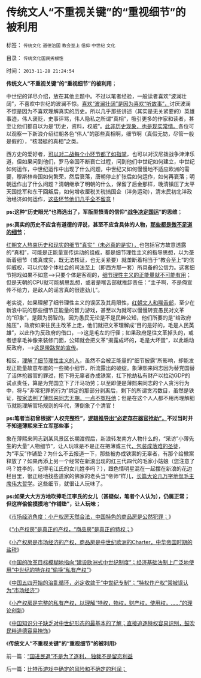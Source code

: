 # 传统文人“不重视关键”的“重视细节”的被利用

标签： `传统文化` `道德治国` `教会至上` `信仰` `中世纪` `文化` 

目录： `传统文化国民劣根性`

时间： `2013-11-28 21:24:54`

**传统文人“不重视关键”的“重视细节”的被利用**；

中世纪的详尽介绍，放在其他主题中。不过以笔者经验，一般读者喜欢“波澜壮阔”，不喜欢中世纪的波澜不惊。[喜欢“波澜壮阔”是因为喜欢“听故事”，](../../../2008/10/25/历史，你的名字叫故事.md)讨厌波澜不惊是因为不喜欢理解真实的历史。所以几乎那些讲述（其实是无关紧要的）英雄事迹，伟人褒贬，史事评骂，伟人隐私之所谓“真相”，吸引更多的作家和读者，甚至让他们都自以为是“历史，资料，权威”。[此非历史现象，也是现实常情。](../../../2013/10/13/中国式的诡辩的五步曲，细节理性主义的愚民大众.md)各位可以观察一下新浪介绍红朝各色“伟人”的那些真相啊，细节啊（真假无妨，尽管一般是假的），“核潜艇的真相”之类。

西方史的爱好者，[可以对二战每个小环节都了如指掌](../../../2008/10/25/袁崇焕的是是非非：历史，不是道德素材库.md)，也可以对汉尼拨战争津津乐道，但如果问到他们，罗马帝国不断衰亡过程，问到他们中世纪如何建立，中世纪如何运作，中世纪运作中出现了什么问题，中世纪又如何慢慢地不适应欧洲的需要，穆斯林帝国如何繁荣，然后衰落，唐朝停止扩张后如何运作，如何再衰落；明朝运作出了什么问题？清朝继承了明朝的什么，保留了后金那样，晚清镇压了太平天国捻军和东干回叛后，如何增收厘税关税搞国企（洋务运动），清末民初北洋政治经济如何运作，[这些环节他们几乎全不留意](../../../2011/2/16/诱导行为的道德史和行为分析的历史科学.md)！

**ps:这种“历史眼光”也筛选出了，军版型愤青的信仰“[战争决定国运](../../../2009/1/26/“战争就是物流”之一：科学的方法论认识战争.md)”的思维**；

**ps:真实的历史不应含有道德的评说，甚至不应含具体的人物，[那些都是微不足道的细节](../../../2010/4/20/宗教的萌芽；和宗教萌芽的路径、方法、手段！.md)**；

[红朝文人热衷历史和现实的细节“真实”（未必真的是实），](../../../2010/4/19/“秘闻秘籍决定论”唯心历史和现实观体现的“国民文化.md)也包括官方故意透露的“真相”，可能是正能量宣传运动的组成，都是细节理性主义的指导思想，以为垄断着细节（或真或实，既无法核证，也无关紧要）就垄断着相当于“教会至上”的信仰威权，可以代替个体社会的司法至上（即西方那一套）所具备的公信力。这套细节把戏如果不如意——>只要个体是客观的，[细节理性主义的正能量就不可能有用](../../../2013/10/12/科学理解“宣传＝细节理性主义＋哲学”中的“细节”.md)；但是天朝的CPU就可能胡思乱想，或者是喉舌部就推卸责任：“主子啊，不是俺宣传不给力，是敌人的谣言真的很逮劲儿”。

老实说，如果理解了细节理性主义的误区及其局限性，[红朝文人和喉舌部](../../../2013/10/29/观察舆论导向的新气象，民粹本来不分体制内外.md)，至少在新浪中玩的那些细节正能量的智力游戏，甚至以为就可以慢慢转变愚民对文革的“印象”，是颇为弱智的。因为愚民无论是不是民粹公知，他们所要的是“给政府施压”，政府如果往民主改革上走，他们就把文革理解成“目的是好的，毛是人民英雄”，以此作为反政府的借口，——>这是毛左的行径；如果政府是往文革掉头的，或者想拿毛神像来装修门面，公知就会把文革“揭露成坏的，毛是大坏蛋”，以此煽动反政府，——>[这是带路党的宣传](../../../2013/10/4/“宣传是否有效”的衡量条件.md)。

相反，[理解了细节理性主义的人](../../../2013/2/13/历史有“借古喻今”的现实权威吗？.md)，虽然不会被正能量的“细节披露”所影响，却能发现正能量故意布置的一些微小细节，所流露出的破绽。象薄熙来同志因为替党国替了活体抢器官的罪过，揽下将无辜者办成铁案，扛下抢劫私有财产以拉动GDP的试点责任，算是为党国立下了汗马功劳；以至即便是薄熙来同志的个人贪污行为中，将与“非常犯罪的行为”绑定的那部分剥离后，剩下的所谓贪污数目，虽然是铁证，[按家法判了薄熙来同志无期，一点不冤枉他](../../../2013/9/22/薄熙来同志获判死缓很恰当，毛左薄粉不可能心服；.md)；但是在这个人人都不用再理解细节就能理解官场规则的年代，薄倒象了个清官！

**ps:笔者当初曾根据“人权完整性”，[逻辑推导出“必定存在器官抢劫”，](../../../2009/11/20/人权不可侵犯在于完整性要求.md)不过当时并不知道薄熙来王立军那些事；**

象在薄熙来同志到某风景区长期渡假后，新浪转发南方人物什么的，“采访”小薄先生的大量“人物细节”，让人玩味是不是正在把薄或三代[，包装成落难的圣徒](../../../2013/4/8/战争是有限的，革命是有限的，还有乔良老师的《超限战》.md)，为“平反”作铺垫？为什么不去报道一下，那些被办成铁案的无辜者，有那个给撤案释放了？如果再添上另一个经常在新浪出现的红三代四代的毛家小姑娘（您注意了吗？姓李的，记得毛江氏的女儿姓李吗？），跟色情明星混在一起摆在新浪的花边栏目里，很正经地找些道家的佛家的老头当“帝师”样儿，[长篇大论几万字地侃毛主席伟大哲学](http://darthvad.blog.163.com/blog/static/53399470201272552519799/)。这些细节，就很让人玩味了。

**ps:如果大大方方地吹捧毛江李氏的女儿（甚疑似，笔者个人认为），仍属正常；但这样偷偷摸摸地“作铺垫”，让人玩味**；

《[市场经济角度：小产权房天然合法，中国特色的商品房是公然犯罪；](../../../2013/11/21/任志强同志被小产权房剥去画皮，露出了官商真面目.md)》

《[“小产权房”是真正的产权，“商品房”是真正的特权；](../../../2013/11/22/“小产权房”是真正的产权，“商品房”是真正的特权.md)》

《[小产权房是市场经济的产权，商品房是中世纪欧洲的Charter，中华帝国时期的盐税](../../../2013/11/23/商品房＝小产权房＋特许权税.md)》

《[中国的改革目标模糊地指向“建设欧洲式中世纪制度”；经济基础法制上广泛地使用“中世纪的特许权”偷换“私有产权”](../../../2013/11/24/改革目标模糊地指向“建设欧洲式中世纪制度”.md)》

《[中国五四开始的治乱循环，必定收敛于“中世纪专制”；“特权作产权”常被误认为“市场经济”](../../../2013/11/25/中世纪体制“特（许）权作产权”常被误认为“市场经济”.md)》

《[小产权房是完整的私有产权，以理解“特权，物权，财产权，使用权，……”的理论创新](../../../2013/11/25/小产权房是完整的私有产权,及“特权，物权，财产权，使用权，……”.md)》

《[中国知识分子缺乏对中世纪形态的最基本的了解；直接追逐特权容易识别，鼓吹民粹道德容易掩饰](../../../2013/11/26/中国缺乏对中世纪形态的了解,误将“议会”“三权分立”作民主.md)》

《**传统文人“不重视关键”的“重视细节”的被利用**》



前一篇：[“国进民退”不是为了逐利，&nbsp;独裁不是留恋利益](../../../2013/11/28/“国进民退”不是为了逐利，独裁不是留恋利益.md)

后一篇：[比特币游戏中确定的风险和不确定的利润；](../../../2013/11/28/比特币游戏中确定的风险和不确定的利润；.md)